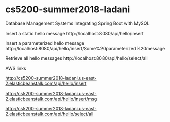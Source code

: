 # cs5200-summer2018-ladani
Database Management Systems
Integrating Spring Boot with MySQL


Insert a static hello message
http://localhost:8080/api/hello/insert

Insert a parameterized hello message
http://localhost:8080/api/hello/insert/Some%20parameterized%20message

Retrieve all hello messages
http://localhost:8080/api/hello/select/all

AWS links

http://cs5200-summer2018-ladani.us-east-2.elasticbeanstalk.com/api/hello/insert

http://cs5200-summer2018-ladani.us-east-2.elasticbeanstalk.com/api/hello/insert/msg

http://cs5200-summer2018-ladani.us-east-2.elasticbeanstalk.com/api/hello/select/all

 




